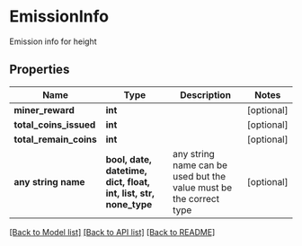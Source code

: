 # EmissionInfo

Emission info for height

## Properties
Name | Type | Description | Notes
------------ | ------------- | ------------- | -------------
**miner_reward** | **int** |  | [optional] 
**total_coins_issued** | **int** |  | [optional] 
**total_remain_coins** | **int** |  | [optional] 
**any string name** | **bool, date, datetime, dict, float, int, list, str, none_type** | any string name can be used but the value must be the correct type | [optional]

[[Back to Model list]](../README.md#documentation-for-models) [[Back to API list]](../README.md#documentation-for-api-endpoints) [[Back to README]](../README.md)


